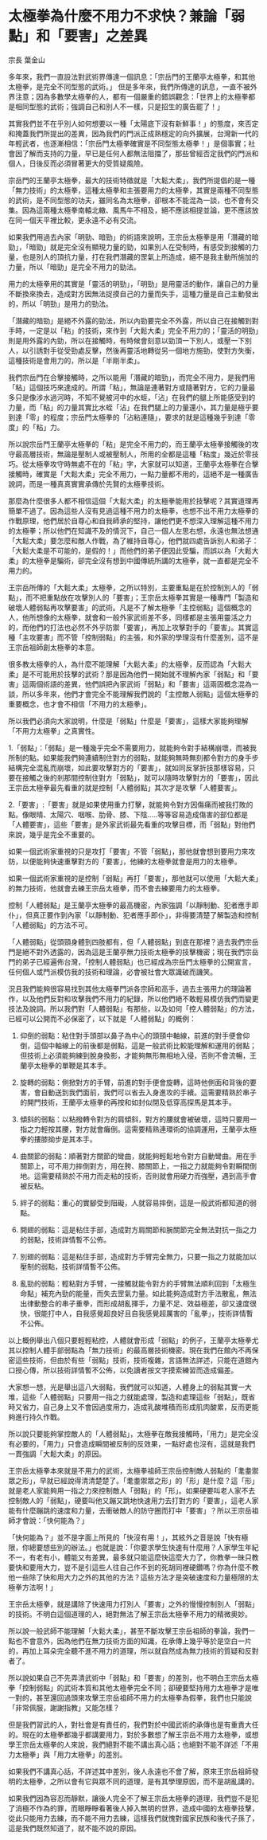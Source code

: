 # 太極拳為什麼不用力不求快？兼論「弱點」和「要害」之差異

宗長
葉金山

多年來，我們一直設法對武術界傳達一個訊息：「宗岳門的王蘭亭太極拳，和其他太極拳，是完全不同型態的武術。」
但是多年來，我們所傳達的訊息，一直不被外界注意；因為多數學太極拳的人，都有一個嚴重的錯誤觀念：「世界上的太極拳都是相同型態的武術；強調自己和別人不一樣，只是招生的廣告罷了！」

其實我們並不在乎別人如何想要以一種「太陽底下沒有新鮮事！」的態度，來否定和掩蓋我們所提出的差異，因為我們的門派正成熟穩定的向外擴展，台灣新一代的年輕武者，也逐漸相信：「宗岳門太極拳確實是不同型態太極拳！」是個事實；社會因了解而支持的力量，早已是任何人都無法阻擋了，那些曾經否定我們的門派和個人，日後反而必須冒著更大的受質疑風險。

宗岳門的王蘭亭太極拳，最大的技術特徵就是「大鬆大柔」，我們所提倡的是一種「無力技術」的太極拳，這種太極拳和主張要用力的太極拳，其實是兩種不同型態的武術，是不同型態的功夫，雖同名為太極拳，卻根本不能混為一談，也不會有交集。因為這兩種太極拳南轅北轍、風馬牛不相及，絕不應該相提並論，更不應該放在同一個天平裡比較，更永遠不必有交流。

如果我們用過去內家「明勁、暗勁」的術語來說明，王宗岳太極拳是用「潛藏的暗勁」，「暗勁」就是完全沒有顯現力量的勁，如果別人在受制時，有感受到接觸的力量，也是別人的頂抗力量，打在我們潛藏的罡氣上所造成，絕不是我主動所施加的力量，所以「暗勁」是完全不用力的勁法。

用力的太極拳用的其實是「靈活的明勁」，「明勁」是用靈活的動作，讓自己的力量不斷換來換去，造成對方因無法捉摸自己的力量而失手，這種力量是自己主動發出的，所以「明勁」是用力的勁法。

「潛藏的暗勁」是絕不外露的勁法，所以內勁要完全不外露，所以自己在接觸到對手時，一定是以「粘」的技術，來作到「大鬆大柔」完全不用力的；「靈活的明勁」則是用外露的內勁，所以在接觸時，有時候會刻意以勁頂一下別人，或壓一下別人，以引誘對手從受勁處反擊，然後再靈活地轉從另一個地方施勁，使對方失衡，這種技術是會用力的，所以是「半剛半柔」。

我們宗岳門在合擊接觸時，之所以能用「潛藏的暗勁」，而完全不用力，是我們用「粘」這個技巧來達成的。所謂「粘」，無論是連著對方或隨著對方，它的力量最多只是像涉水過河時，不知不覺被河中的水蛭，「沾」在我們的腿上所能感受到的力量，而「粘」的力量其實比水蛭「沾」在我們腿上的力量還小，其力量是極乎要到達「零」的程度；宗岳門太極拳的「沾粘連隨」，要求的就是這種幾乎到達「零度」的「粘」力。

所以說宗岳門王蘭亭太極拳的「粘」是完全不用力的，而王蘭亭太極拳接觸後的攻守最高層技術，無論是壓制人或被壓制人，所用的全都是這種「粘度」幾近於零技巧。從太極拳攻守時無處不在的「粘」字，大家就可以知道，王蘭亭太極拳在合擊接觸時，確實是「大鬆大柔」完全不用力，一點力量都不用的，這絕不是一種廣告說詞，而是一種真真實實承傳於先賢的太極拳技術。

那麼為什麼很多人都不相信這個「大鬆大柔」的太極拳能用於技擊呢？其實道理再簡單不過了。因為這些人沒有見過這種不用力的太極拳，也想不出不用力太極拳的作戰原理，他們居於自尊心和自我師承的堅持，讓他們更不想深入理解這種不用力的太極拳；所以他們在知識不及的情況下，自己一個人左思右想，永遠也無法想通「大鬆大柔」要怎麼和敵人作戰，為了維持自尊心，他們就四處告訴別人和弟子：「大鬆大柔是不可能的，是假的！」而他們的弟子便因此受騙，而誤以為「大鬆大柔」的太極拳是騙術，卻完全沒有想到中國傳統所講的太極拳，就一直都是完全不用力的。

王宗岳所傳的「大鬆大柔」太極拳，之所以特別，主要重點是在於控制別人的「弱點」，而不把重點放在攻擊別人的「要害」；王宗岳太極拳其實是一種專門「製造和破壞人體弱點再攻擊要害」的武術。凡是不了解太極拳「主控弱點」這個概念的人，他所想像的太極拳，就會和一般外家武術差不多，同樣都是主張用靈活之力的，而他們的打法也必然不外乎防禦「要害」，再加上攻擊對手的「要害」。其實這種「主攻要害」而不管「控制弱點」的主張，和外家的學理沒有什麼差別，這不是王宗岳祖師創太極拳的本意。

很多教太極拳的人，為什麼不能理解「大鬆大柔」的太極拳，反而認為「大鬆大柔」是不可能用於技擊的武術？那是因為他們一開始就不理解內家「弱點」和「要害」這兩個術語的差異，他們誤把內家武術「弱點」和「要害」這兩固概念混為一談，所以多年來，他們才會完全不能理解我們說的「主控敵人弱點」這個太極拳的重要概念，也才會不相信「不用力的太極拳」。

所以我們必須向大家說明，什麼是「弱點」什麼是「要害」，這樣大家能夠理解「不用力太極拳」之真實性。

1.「弱點」：「弱點」是一種幾乎完全不需要用力，就能夠令對手結構崩壞，而被我所制的點。如果能我們夠連續制住對方的弱點，就能夠無時無刻都令對方的身手步結構完全混亂而崩壞，如此要攻擊對方的「要害」，就如同反掌折技那樣容易，只要在接觸之後的剎那間控制住對方「弱點」，就可以隨時攻擊對方的「要害」，因此王宗岳太極拳最先看重的就是控制「人體弱點」其次才是攻擊「人體要害」。

2.「要害」:「要害」就是如果使用重力打擊，就能夠令對方因傷痛而被我打敗的點。像眼晴、太陽穴、咽喉、肋骨、膝、下陰.....等等容易造成傷害的部位都是「人體要害」，這些「要害」是外家武術最先看重的攻擊目標，而「弱點」對他們來說，幾乎是完全不重要的。

如果一個武術家重視的只是攻打「要害」不管「弱點」，那他就會想到要用力來攻防，以便能夠快速重擊對方的「要害」，他練的太極拳就會是用力的太極拳。

如果一個武術家重視的是控制「弱點」再打「要害」，那他就可以使用「大鬆大柔」的無力技術，他就會去練王宗岳太極拳，而不會去練要用力的太極拳。

控制「人體弱點」是王蘭亭太極拳的最高機密，內家強調「以靜制動、犯者應手即仆」，但真正要作到內家「以靜制動、犯者應手即仆」，非得要清楚了解製造和控制「人體弱點」的方法不可。

「人體弱點」從頭頸身體到四肢都有，但「人體弱點」到底在那裡？過去我們宗岳門是絕不對外透露的，因為這是王蘭亭無力技術太極拳的技擊機密；現在我們宗岳門的弟子已經遍佈台灣，「控制人體弱點」也已經成為宗岳門太極拳的公開宣言，任何個人或門派模仿我的技術和理論，必會被社會大眾識破而譏笑。

況且我們能夠很容易找到其他太極拳門派各宗師和高手，過去主張用力的理論著作，以及他們反對和攻擊我們不用力的紀錄，所以他們絕不敢輕易模仿我們而變更技法及說詞。所以我們對「人體弱點」有那些，以及如何「控人體弱點」的方法，已經可以公開而不必保密了，以下就是「人體弱點」的概例：

1. 仰倒的弱點：粘住對手頭部以鼻子為中心的頭頸中軸線，前進的對手便會仰倒，這個中軸線上的前後都是弱點，這是一般武術比較能理解和運用的弱點；但技術上必須能夠練到脫身換影，才能夠無形無相地入侵，否則不會流暢，王蘭亭太極拳的單鞭是其本手。

2. 旋轉的弱點：側掀對方的手臂，前進的對手便會旋轉，這時他側面和背後的要害，會自動送到我們面前，我們可以省去入身進攻的手續。這需要精熟於串子的開門技術，王蘭亭太極拳的再按和如封似閉及低穿高探馬是其本手。

3. 傾斜的弱點：以粘撥轉令對方的肩傾斜，對方的腰就會被破壞，這時只要用一指之力輕按其腰，對方就會癱倒。這需要精熟連環術的協調運用，王蘭亭太極拳的摟膝拗步是其本手。

4. 曲關節的弱點：順著對方關節的彎曲，就能夠輕鬆地令對方自動彎曲。用在手關節上，可不用力摔倒對方，用在胯、膝關節上，一指之力就能夠令對瞬間倒地。這需要精熟於不用力而走粘的技術，否則就會用硬力而強壓，遇到高手會被反粘。

5. 絆子的弱點：重心的實腳受到阻礙，人就容易摔倒，這是一般武術都知道的弱點。

6. 開翅的弱點：這是粘住手部，造成對方肩關節和腕關節完全無法對抗一指之力的弱點，技術詳情暫不公佈。

7. 別翅的弱點：這是粘住手部，造成對方手臂完全無力，只要一指之力就能加以壓制的弱點，技術詳情暫不公佈。

8. 亂勁的弱點：輕粘對方手臂，一接觸就能令對方的手臂無法順利回到「太極生命點」補充內勁的能量，而失去罡氣力量。如此能夠造成對方手法散亂，無法出律動整合的串子重拳，而形成胡亂揮手，力量不足、效益極差，卻又速度很快，很能打中人，自我感覺超良好且自我感覺超厲害的「亂拳」，技術詳情暫不公佈。

以上概例舉出八個只要輕輕粘控，人體就會形成「弱點」的例子，王蘭亭太極拳尤其以控制人體手部弱點為「無力技術」的最高層技術機密。現在我們在館內不再保密這些技術，但由於有些「弱點」技術，技術複雜，言語無法詳述，只能在道館內口授心傳，所以技術詳情暫不公佈，以免讀者按文字摸索練習而造成偏差。

大家想一想，光是舉出這八大弱點，我們就可以知道，人體身上的弱點其實一大堆，這些「人體弱點」只要用一指之力就能處理，製造和處理這些「弱點」，既省時又省力，自己身上又不會因過度用力，造成乳酸堆積而形成肌肉酸累，反而更能夠進行持久作戰。

所以說只要能夠掌控敵人的「人體弱點」，太極拳在敵我接觸時，「用力」是完全沒有必要的，「用力」只會造成瞬間被反制的反效果，一點好處也沒有，這就是我們一貫強調「大鬆大柔」的原因。

王宗岳太極拳本來就是不用力的武術，太極拳祖師王宗岳控制敵人弱點的「耄耋禦眾之形」，早就已經說得清清楚楚了。「耄耋禦眾之形」的「形」是什麼？這「形」就是老人家能夠用一指之力來控制敵人「弱點」的「形」。如果硬要叫老人家不去控制敵人的「弱點」，硬要叫他又蹦又跳地快速用力去打對方的「要害」，這老人家能有什麼蹦跳的速度和力量，去衝破敵人的防守圈而打中「要害」？所以王宗岳祖師才會說：「快何能為？」

「快何能為？」並不是字面上所見的「快沒有用！」，其絃外之音是說「快有極限，你總要想些別的辦法。」也就是說：「你要求學生快速有什麼用？人家學生年紀不一，有老有小，體能又有差異，最多就只能這麼快這麼大力了，你教拳一昧只教要快和要用大力，豈不是引這些人往自己作不到的死胡同裡硬鑽嗎？你為什麼不教他一些除了快和用大力之外的其他的方法？這些方法才是突破速度和力量極限的太極拳方法啊！」

王宗岳太極拳，就是講除了快速用力打別人「要害」之外的慢慢控制別人「弱點」的技術。不明白這個道理的人，絕對無法了解王宗岳太極拳不用力的精微奧妙。

所以說一般武師不能理解「大鬆大柔」，甚至不斷攻擊王宗岳祖師的拳論，我們一點也不會意外，因為他們在無力技術方面的知識，在承傳上幾乎等於是空白一片的，再加上耳朵完全聽不進不用力的道理，所以就自然成為無力技術的質疑和反對者了。

所以說如果自己不先弄清武術中「弱點」和「要害」的差別，也不明白王宗岳太極拳「控制弱點」的武術本質和其他太極拳完全不同；卻硬要堅持用力太極拳才是唯一對的，甚至還回過頭來攻擊王宗岳祖師不用力的太極拳為假拳，我們也只能說「非常佩服，謝謝指教」又能怎樣？

但是我們習武的人，對社會是有責任的，我們對於中國武術的承傳也是有重責大任的。現在的太極拳都幾乎都講要用力，對於多數想了解王宗岳不用力太極拳，或想學王宗岳太極拳的人來說，我們絕對不能不講出真心話；也絕對不能不詳述「不用力太極拳」與「用力太極拳」的差別。

如果我們不講真心話，不詳述其中差別，後人永遠也不會了解，原來王宗岳祖師發明的太極拳，之所以會有它與眾不同的道理，是有其學理原因，而不是胡亂講的。

如果我們因為容忍而靜默，讓後人完全不了解王宗岳太極拳的道理，我們豈不是犯了消極不作為的罪，而眼睜睜看著後人掉入無明的世界，造成中國的太極拳技擊，從此只能用力去練，而不能不用力去練，這樣我們就愧對國家民族和後代子孫了，這是我們既然知道了，就不能不說的原因。